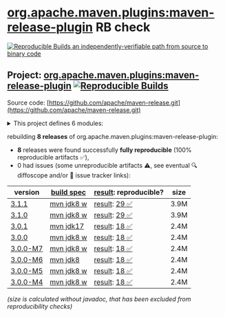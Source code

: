 [org.apache.maven.plugins:maven-release-plugin](https://central.sonatype.com/artifact/org.apache.maven.plugins/maven-release-plugin/versions) RB check
=======

[![Reproducible Builds](https://reproducible-builds.org/images/logos/rb.svg) an independently-verifiable path from source to binary code](https://reproducible-builds.org/)

## Project: [org.apache.maven.plugins:maven-release-plugin](https://central.sonatype.com/artifact/org.apache.maven.plugins/maven-release-plugin/versions) [![Reproducible Builds](https://img.shields.io/endpoint?url=https://raw.githubusercontent.com/jvm-repo-rebuild/reproducible-central/master/content/org/apache/maven/plugins/maven-release-plugin/badge.json)](https://github.com/jvm-repo-rebuild/reproducible-central/blob/master/content/org/apache/maven/plugins/maven-release-plugin/README.md)

Source code: [https://github.com/apache/maven-release.git](https://github.com/apache/maven-release.git)

<details><summary>This project defines 6 modules:</summary>

* [org.apache.maven.plugins:maven-release-plugin](https://central.sonatype.com/artifact/org.apache.maven.plugins/maven-release-plugin/3.1.1)
* [org.apache.maven.release:maven-release](https://central.sonatype.com/artifact/org.apache.maven.release/maven-release/3.1.1)
* [org.apache.maven.release:maven-release-api](https://central.sonatype.com/artifact/org.apache.maven.release/maven-release-api/3.1.1)
* [org.apache.maven.release:maven-release-manager](https://central.sonatype.com/artifact/org.apache.maven.release/maven-release-manager/3.1.1)
* [org.apache.maven.release:maven-release-oddeven-policy](https://central.sonatype.com/artifact/org.apache.maven.release/maven-release-oddeven-policy/3.1.1)
* [org.apache.maven.release:maven-release-semver-policy](https://central.sonatype.com/artifact/org.apache.maven.release/maven-release-semver-policy/3.1.1)
</details>

rebuilding **8 releases** of org.apache.maven.plugins:maven-release-plugin:
- **8** releases were found successfully **fully reproducible** (100% reproducible artifacts :white_check_mark:),
- 0 had issues (some unreproducible artifacts :warning:, see eventual :mag: diffoscope and/or :memo: issue tracker links):

| version | [build spec](/BUILDSPEC.md) | [result](https://reproducible-builds.org/docs/jvm/): reproducible? | size |
| -- | --------- | ------ | -- |
| [3.1.1](https://central.sonatype.com/artifact/org.apache.maven.plugins/maven-release-plugin/3.1.1/pom) | [mvn jdk8 w](maven-release-plugin-3.1.1.buildspec) | [result](maven-release-3.1.1.buildinfo): [29 :white_check_mark: ](maven-release-3.1.1.buildcompare) | 3.9M |
| [3.1.0](https://central.sonatype.com/artifact/org.apache.maven.plugins/maven-release-plugin/3.1.0/pom) | [mvn jdk8 w](maven-release-plugin-3.1.0.buildspec) | [result](maven-release-3.1.0.buildinfo): [29 :white_check_mark: ](maven-release-3.1.0.buildcompare) | 3.9M |
| [3.0.1](https://central.sonatype.com/artifact/org.apache.maven.plugins/maven-release-plugin/3.0.1/pom) | [mvn jdk17](maven-release-plugin-3.0.1.buildspec) | [result](maven-release-3.0.1.buildinfo): [18 :white_check_mark: ](maven-release-3.0.1.buildcompare) | 2.4M |
| [3.0.0](https://central.sonatype.com/artifact/org.apache.maven.plugins/maven-release-plugin/3.0.0/pom) | [mvn jdk8 w](maven-release-plugin-3.0.0.buildspec) | [result](maven-release-3.0.0.buildinfo): [18 :white_check_mark: ](maven-release-3.0.0.buildcompare) | 2.4M |
| [3.0.0-M7](https://central.sonatype.com/artifact/org.apache.maven.plugins/maven-release-plugin/3.0.0-M7/pom) | [mvn jdk8 w](maven-release-plugin-3.0.0-M7.buildspec) | [result](maven-release-3.0.0-M7.buildinfo): [18 :white_check_mark: ](maven-release-3.0.0-M7.buildcompare) | 2.4M |
| [3.0.0-M6](https://central.sonatype.com/artifact/org.apache.maven.plugins/maven-release-plugin/3.0.0-M6/pom) | [mvn jdk8](maven-release-plugin-3.0.0-M6.buildspec) | [result](maven-release-3.0.0-M6.buildinfo): [18 :white_check_mark: ](maven-release-3.0.0-M6.buildcompare) | 2.4M |
| [3.0.0-M5](https://central.sonatype.com/artifact/org.apache.maven.plugins/maven-release-plugin/3.0.0-M5/pom) | [mvn jdk8 w](maven-release-plugin-3.0.0-M5.buildspec) | [result](maven-release-3.0.0-M5.buildinfo): [18 :white_check_mark: ](maven-release-3.0.0-M5.buildcompare) | 2.4M |
| [3.0.0-M4](https://central.sonatype.com/artifact/org.apache.maven.plugins/maven-release-plugin/3.0.0-M4/pom) | [mvn jdk8 w](maven-release-plugin-3.0.0-M4.buildspec) | [result](maven-release-3.0.0-M4.buildinfo): [18 :white_check_mark: ](maven-release-3.0.0-M4.buildcompare) | 2.4M |

<i>(size is calculated without javadoc, that has been excluded from reproducibility checks)</i>
